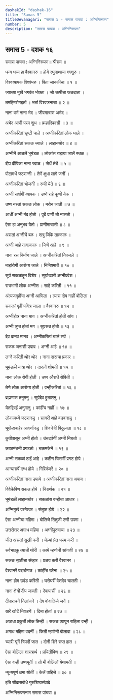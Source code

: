 ```yaml
---
dashakId: "dashak-16"
title: "Samas 5"
titleDevanagari: "समास 5 - समास पाचवा : अग्निनिरूपण"
number: 5
description: "समास पाचवा : अग्निनिरूपण"
---
```


## समास 5 - दशक १६

समास पाचवा : अग्निनिरूपण॥ श्रीराम ॥

धन्य धन्य हा वैश्वानरु । होये रघुनाथाचा श्वशुरु ।

विश्वव्यापक विश्वंभरु । पिता जानकीचा ॥ १ ॥

ज्याच्या मुखें भगवंत भोक्ता । जो ऋषीचा फळदाता ।

तमहिमरोगहर्ता । भर्ता विश्वजनाचा ॥ २ ॥

नाना वर्ण नाना भेद । जीवमात्रास अभेद ।

अभेद आणी परम शुध । ब्रम्हादिकासी ॥ ३ ॥

अग्नीकरितां सृष्टी चाले । अग्नीकरितां लोक धाले ।

अग्नीकरितां सकळ ज्याले । लाहानथोर ॥ ४ ॥

अग्नीनें आळलें भूमंडळ । लोकांस राहव्या जालें स्थळ ।

दीप दीपिका नाना ज्वाळ । जेथें तेथें ॥ ५ ॥

पोटामधें जठराग्नी । तेणें क्षुधा लागे जनीं ।

अग्नीकरितां भोजनीं । रुची येते ॥ ६ ॥

अग्नी सर्वांगीं व्यापक । उष्णें राहे कूणी येक ।

उष्ण नस्तां सकळ लोक । मरोन जाती ॥ ७ ॥

आधीं अग्नी मंद होतो । पुढें प्राणी तो नासतो ।

ऐसा हा अनुभव येतो । प्राणीमात्रासी ॥ ८ ॥

असतां अग्नीचें बळ । शत्रु जिंके तात्काळ ।

अग्नी आहे तावत्काळ । जिणें आहे ॥ ९ ॥

नाना रस निर्माण जाले । अग्नीकरितां निपजले ।

माहांरोगी आरोग्य जाले । निमिषमात्रें ॥ १० ॥

सूर्य सकळांहून विशेष । सूर्याउपरी अग्नीप्रवेश ।

रात्रभागीं लोक अग्नीस । साहें करिती ॥ ११ ॥

अंत्यजगृहींचा अग्नी आणिला । त्यास दोष नाहीं बोलिला ।

सकळां गृहीं पवित्र जाला । वैश्वानरु ॥ १२ ॥

अग्नीहोत्र नाना याग । अग्नीकरितां होती सांग ।

अग्नी त्रुप्त होतां मग । सुप्रसन्न होतो ॥ १३ ॥

देव दानव मानव । अग्नीकरितां चाले सर्व ।

सकळ जनासी उपाव । अग्नी आहे ॥ १४ ॥

लग्नें करिती थोर थोर । नाना दारूचा प्रकार ।

भूमंडळीं यात्रा थोर । दारूनें शोभती ॥ १५ ॥

नाना लोक रोगी होती । उष्ण औशधें सेविती ।

तेणे लोक आरोग्य होती । वन्हीकरितां ॥ १६ ॥

ब्रह्मणास तनुमनु । सूर्यदेव हुताशनु ।

येतद्विषईं अनुमानु । कांहींच नाहीं ॥ १७ ॥

लोकामध्यें जठरानळु । सागरीं आहे वडवनाळु ।

भूगोळाबाहेर आवर्णानळु । शिवनेत्रीं विदुल्यता ॥ १८ ॥

कुपीपासून अग्नी होतो । उंचदर्पणीं अग्नी निघतो ।

काष्ठमंथनी प्रगटतो । चकमकेनें ॥ १९ ॥

अग्नी सकळां ठाईं आहे । कठीण घिसणीं प्रगट होये ।

आग्यासर्पें दग्ध होये । गिरिकंदरें ॥ २० ॥

अग्नीकरितां नाना उपाये । अग्नीकरितां नाना अपाय ।

विवेकेंविण सकल होये । निरार्थक ॥ २१ ॥

भूमंडळीं लाहानथोर । सकळांस वन्हीचा आधार ।

अग्निमुखें परमेश्वर । संतुष्ट होये ॥ २२ ॥

ऐसा अग्नीचा महिमा । बोलिजे तितुकी उणी उपमा ।

उत्तरोत्तर अगाध महिमा । अग्नीपुरुषाचा ॥ २३ ॥

जीत असतां सुखी करी । मेल्यां प्रेत भस्म करी ।

सर्वभक्षकु त्याची थोरी । काये म्हणोनी सांगावी ॥ २४ ॥

सकळ सृष्टीचा संव्हार । प्रळय करी वैश्वानर ।

वैश्वानरें पदार्थमात्र । कांहींच उरेना ॥ २५ ॥

नाना होम उदंड करिती । घरोघरीं वैशदेव चालती ।

नाना क्षेत्रीं दीप जळती । देवापासीं ॥ २६ ॥

दीपाराधनें निलांजनें । देव वोवाळिजे जनें ।

खरें खोटें निवडणें । दिव्य होतां ॥ २७ ॥

अष्टधा प्रकुर्ती लोक तिन्ही । सकळ व्यापून राहिला वन्ही ।

अगाध महिमा वदनीं । किती म्हणोनी बोलावा ॥ २८ ॥

च्यारी श्रृंगें त्रिपदीं जात । दोनी शिरें सप्त हात ।

ऐसा बोलिला शास्त्रार्थ । प्रचितीविण ॥ २९ ॥

ऐसा वन्ही उष्णमूर्ती । तो मी बोलिलों येथामती ।

न्यून्यपूर्ण क्षमा श्रोतीं । केलें पाहिजे ॥ ३० ॥

इति श्रीदासबोधे गुरुशिष्यसंवादे

अग्निनिरूपणनाम समास पांचवा ॥